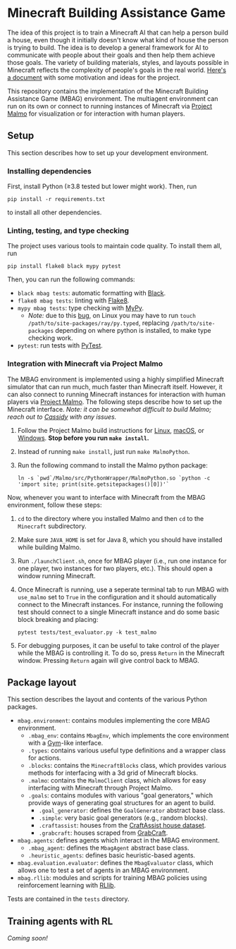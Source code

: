 # Minecraft Building Assistance Game

The idea of this project is to train a Minecraft AI that can help a person build a house, even though it initially doesn't know what kind of house the person is trying to build. The idea is to develop a general framework for AI to communicate with people about their goals and then help them achieve those goals. The variety of building materials, styles, and layouts possible in Minecraft reflects the complexity of people's goals in the real world. [Here's a document](https://docs.google.com/document/d/1OFFqyfHH55g8XXDsWV9ZyTasMjVPRFjqCEPsNhp6d9Y/edit?usp=sharing) with some motivation and ideas for the project.

This repository contains the implementation of the Minecraft Building Assistance Game (MBAG) environment. The multiagent environment can run on its own or connect to running instances of Minecraft via [Project Malmo](https://github.com/microsoft/malmo) for visualization or for interaction with human players.

## Setup

This section describes how to set up your development environment.

### Installing dependencies

First, install Python (≥3.8 tested but lower might work). Then, run

    pip install -r requirements.txt

to install all other dependencies.

### Linting, testing, and type checking

The project uses various tools to maintain code quality. To install them all, run

    pip install flake8 black mypy pytest

Then, you can run the following commands:
 * `black mbag tests`: automatic formatting with [Black](https://black.readthedocs.io/en/stable/).
 * `flake8 mbag tests`: linting with [Flake8](https://flake8.pycqa.org/en/latest/).
 * `mypy mbag tests`: type checking with [MyPy](http://mypy-lang.org/).
    * *Note:* due to this [bug](https://github.com/ray-project/ray/issues/14431), on Linux you may have to run `touch /path/to/site-packages/ray/py.typed`, replacing `/path/to/site-packages` depending on where python is installed, to make type checking work.
 * `pytest`: run tests with [PyTest](https://docs.pytest.org/en/6.2.x/).

### Integration with Minecraft via Project Malmo

The MBAG environment is implemented using a highly simplified Minecraft simulator that can run much, much faster than Minecraft itself. However, it can also connect to running Minecraft instances for interaction with human players via [Project Malmo](https://github.com/microsoft/malmo). The following steps describe how to set up the Minecraft interface. *Note: it can be somewhat difficult to build Malmo; reach out to [Cassidy](mailto:cassidy_laidlaw@berkeley.edu) with any issues.*

 1. Follow the Project Malmo build instructions for [Linux](https://github.com/microsoft/malmo/blob/master/doc/build_linux.md), [macOS](https://github.com/microsoft/malmo/blob/master/doc/build_macosx.md), or [Windows](https://github.com/microsoft/malmo/blob/master/doc/build_windows.md). **Stop before you run `make install`.**
 2. Instead of running `make install`, just run `make MalmoPython`.
 3. Run the following command to install the Malmo python package:
    
        ln -s `pwd`/Malmo/src/PythonWrapper/MalmoPython.so `python -c 'import site; print(site.getsitepackages()[0])'`

Now, whenever you want to interface with Minecraft from the MBAG environment, follow these steps:

 1. `cd` to the directory where you installed Malmo and then `cd` to the `Minecraft` subdirectory.
 2. Make sure `JAVA_HOME` is set for Java 8, which you should have installed while building Malmo.
 3. Run `./launchClient.sh`, once for MBAG player (i.e., run one instance for one player, two instances for two players, etc.). This should open a window running Minecraft.
 4. Once Minecraft is running, use a seperate terminal tab to run MBAG with `use_malmo` set to `True` in the configuration and it should automatically connect to the Minecraft instances. For instance, running the following test should connect to a single Minecraft instance and do some basic block breaking and placing:

        pytest tests/test_evaluator.py -k test_malmo
 5. For debugging purposes, it can be useful to take control of the player while the MBAG is controlling it. To do so, press `Return` in the Minecraft window. Pressing `Return` again will give control back to MBAG.

## Package layout

This section describes the layout and contents of the various Python packages.

 * `mbag.environment`: contains modules implementing the core MBAG environment.
    * `.mbag_env`: contains `MbagEnv`, which implements the core environment with a [Gym](https://gym.openai.com/)-like interface.
    * `.types`: contains various useful type definitions and a wrapper class for actions.
    * `.blocks`: contains the `MinecraftBlocks` class, which provides various methods for interfacing with a 3d grid of Minecraft blocks.
    * `.malmo`: contains the `MalmoClient` class, which allows for easy interfacing with Minecraft through Project Malmo.
    * `.goals`: contains modules with various "goal generators," which provide ways of generating goal structures for an agent to build.
       * `.goal_generator`: defines the `GoalGenerator` abstract base class.
       * `.simple`: very basic goal generators (e.g., random blocks).
       * `.craftassist`: houses from the [CraftAssist house dataset](https://github.com/facebookresearch/craftassist#datasets).
       * `.grabcraft`: houses scraped from [GrabCraft](https://www.grabcraft.com/).
 * `mbag.agents`: defines agents which interact in the MBAG environment.
    * `.mbag_agent`: defines the `MbagAgent` abstract base class.
    * `.heuristic_agents`: defines basic heuristic-based agents.
 * `mbag.evaluation.evaluator`: defines the `MbagEvaluator` class, which allows one to test a set of agents in an MBAG environment.
 * `mbag.rllib`: modules and scripts for training MBAG policies using reinforcement learning with [RLlib](https://www.ray.io/rllib).

Tests are contained in the `tests` directory.

## Training agents with RL

*Coming soon!*

